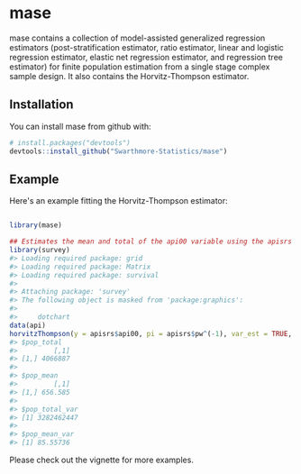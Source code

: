 
<!-- README.md is generated from README.Rmd. Please edit that file -->
mase
====

mase contains a collection of model-assisted generalized regression estimators (post-stratification estimator, ratio estimator, linear and logistic regression estimator, elastic net regression estimator, and regression tree estimator) for finite population estimation from a single stage complex sample design. It also contains the Horvitz-Thompson estimator.

Installation
------------

You can install mase from github with:

``` r
# install.packages("devtools")
devtools::install_github("Swarthmore-Statistics/mase")
```

Example
-------

Here's an example fitting the Horvitz-Thompson estimator:

``` r

library(mase)

## Estimates the mean and total of the api00 variable using the apisrs dataset in the survey package
library(survey)
#> Loading required package: grid
#> Loading required package: Matrix
#> Loading required package: survival
#> 
#> Attaching package: 'survey'
#> The following object is masked from 'package:graphics':
#> 
#>     dotchart
data(api)
horvitzThompson(y = apisrs$api00, pi = apisrs$pw^(-1), var_est = TRUE, var_method = "HTSRS")
#> $pop_total
#>         [,1]
#> [1,] 4066887
#> 
#> $pop_mean
#>         [,1]
#> [1,] 656.585
#> 
#> $pop_total_var
#> [1] 3282462447
#> 
#> $pop_mean_var
#> [1] 85.55736
```

Please check out the vignette for more examples.
